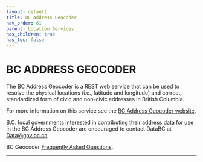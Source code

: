 ```yaml
---
layout: default
title: BC Address Geocoder
nav_order: 61
parent: Location Services
has_children: true
has_toc: false
---
```


# BC ADDRESS GEOCODER

The BC Address Geocoder is a REST web service that can be used to resolve the physical locations (i.e., latitude and longitude) and correct, standardized form of civic and non-civic addresses in British Columbia.

For more information on this service see the [BC Address Geocoder website](https://www2.gov.bc.ca/gov/content?id=118DD57CD9674D57BDBD511C2E78DC0D).

B.C. local governments interested in contributing their address data for use in the BC Address Geocoder are encouraged to contact DataBC at [Data@gov.bc.ca](mailto:Data@gov.bc.ca).

BC Geocoder [Frequently Asked Questions](https://github.com/bcgov/ols-geocoder/blob/gh-pages/faq.md).

-------------------------------------------------------
